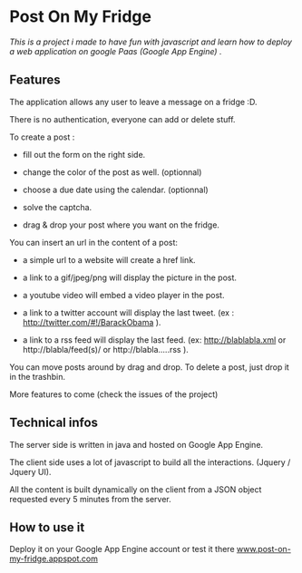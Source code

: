 # Post On My Fridge

*This is a project i made to have fun with javascript and learn how to deploy a web application on google Paas (Google App Engine) .*

## Features 

The application allows any user to leave a message on a fridge :D.

There is no authentication, everyone can add or delete stuff.

To create a post :

* fill out the form on the right side.

* change the color of the post as well. (optionnal)

* choose a due date using the calendar. (optionnal)

* solve the captcha.

* drag & drop your post where you want on the fridge.

You can insert an url in the content of a post:

* a simple url to a website will create a href link.

* a link to a gif/jpeg/png will display the picture in the post.

* a youtube video will embed a video player in the post.

* a link to a twitter account will display the last tweet. (ex : http://twitter.com/#!/BarackObama ).

* a link to a rss feed will display the last feed. (ex: http://blablabla.xml or http://blabla/feed(s)/ or http://blabla.....rss ).

You can move posts around by drag and drop. To delete a post, just drop it in the trashbin.   

More features to come (check the issues of the project)

## Technical infos

The server side is written in java and hosted on Google App Engine.

The client side uses a lot of javascript to build all the  interactions. (Jquery / Jquery UI).

All the content is built dynamically on the client from a JSON object requested every 5 minutes from the server.

## How to use it

Deploy it on your Google App Engine account or test it there www.post-on-my-fridge.appspot.com
